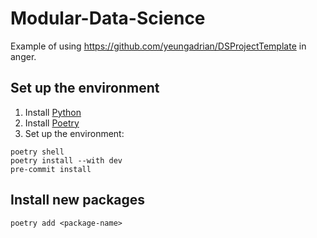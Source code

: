 # Modular-Data-Science
Example of using https://github.com/yeungadrian/DSProjectTemplate in anger.

## Set up the environment
1. Install [Python](https://python-poetry.org/docs/#installation)
2. Install [Poetry](https://python-poetry.org/docs/#installation)
3. Set up the environment:
```
poetry shell
poetry install --with dev
pre-commit install
```

## Install new packages
```
poetry add <package-name>
```

